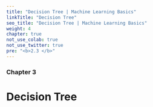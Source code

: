 ```yaml
---
title: "Decision Tree | Machine Learning Basics"
linkTitle: "Decision Tree"
seo_title: "Decision Tree | Machine Learning Basics"
weight: 4
chapter: true
not_use_colab: true
not_use_twitter: true
pre: "<b>2.3 </b>"
---
```


### Chapter 3

# Decision Tree
